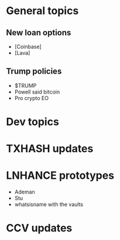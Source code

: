 # General topics

## New loan options
* [Coinbase]
* [Lava]

## Trump policies
* $TRUMP
* Powell said bitcoin
* Pro crypto EO

# Dev topics

# TXHASH updates

# LNHANCE prototypes
* Ademan
* Stu
* whatsisname with the vaults

# CCV updates
